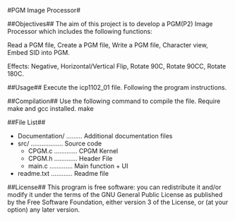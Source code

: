 #PGM Image Processor#

##Objectives##
The aim of this project is to develop a PGM(P2) Image Processor which includes the following functions:

Read a PGM file, Create a PGM file, Write a PGM file, Character view, Embed SID into PGM.

Effects: Negative, Horizontal/Vertical Flip, Rotate 90C, Rotate 90CC, Rotate 180C.

##Usage##
Execute the icp1102_01 file. Following the program instructions.

##Compilation##
Use the following command to compile the file. Require make and gcc installed.
make

##File List##
- Documentation/  ......... Additional documentation files
- src/ ..................   Source code
    - CPGM.c .............     CPGM Kernel
    - CPGM.h .............     Header File
    - main.c .............     Main function + UI
- readme.txt ............   Readme file


##License##
This program is free software: you can redistribute it and/or modify it under the terms of the GNU General Public License as published by the Free Software Foundation, either version 3 of the License, or (at your option) any later version.
